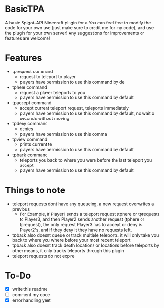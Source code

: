 # BasicTPA
A basic Spigot-API Minecraft plugin for a
You can feel free to modify the code for your own use (just make sure to credit me for my code), and use the plugin for your own server!
Any suggestions for improvements or features are welcome!
# Features
- tprequest command
  - request to teleport to player
  - players have permission to use this command by de
- tphere command
  - request a player teleports to you
  - players have permission to use this command by default
- tpaccept command
  - accept current teleport request, teleports immediately
  - players have permission to use this command by default, no wait x seconds without moving
- tpdeny command
  - denies
  - players have permission to use this comma
- tpview command
  - prints current te
  - players have permission to use this command by default
- tpback command
  - teleports you back to where you were before the last teleport you accept
  - players have permission to use this command by default
# Things to note
- teleport requests dont have any queueing, a new request overwrites a previous
  - For Example, if Player1 sends a teleport request (tphere or tprequest) to Player3, and then Player2 sends another request (tphere or tprequest), the only request Player3 has to accept or deny is Player2's, and if they deny it they have no requests left.
- tpback also doesnt queue or track multiple teleports, it will only take you back to where you where before your most recent teleport
- tpback also doesnt track death locations or locations before teleports by other means, it only tracks teleports through this plugin
- teleport requests do not expire
# To-Do
- [x] write this readme
- [ ] comment my code
- [x] error handling
yeet
